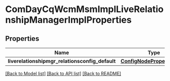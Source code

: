 # ComDayCqWcmMsmImplLiveRelationshipManagerImplProperties

## Properties
Name | Type | Description | Notes
------------ | ------------- | ------------- | -------------
**liverelationshipmgr_relationsconfig_default** | [**ConfigNodePropertyString**](ConfigNodePropertyString.md) |  | [optional] 

[[Back to Model list]](../README.md#documentation-for-models) [[Back to API list]](../README.md#documentation-for-api-endpoints) [[Back to README]](../README.md)



